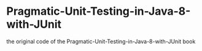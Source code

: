 # Pragmatic-Unit-Testing-in-Java-8-with-JUnit

the original code of the Pragmatic-Unit-Testing-in-Java-8-with-JUnit book
